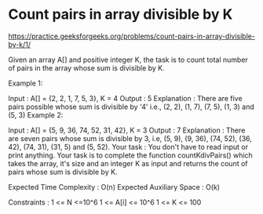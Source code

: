 # Count pairs in array divisible by K


https://practice.geeksforgeeks.org/problems/count-pairs-in-array-divisible-by-k/1/


Given an array A[] and positive integer K, the task is to count total number of pairs in the array whose sum is divisible by K.

Example 1:

Input : 
A[] = {2, 2, 1, 7, 5, 3}, K = 4
Output : 5
Explanation : 
There are five pairs possible whose sum
is divisible by '4' i.e., (2, 2), 
(1, 7), (7, 5), (1, 3) and (5, 3)
Example 2:

Input : 
A[] = {5, 9, 36, 74, 52, 31, 42}, K = 3
Output : 7 
Explanation : 
There are seven pairs whose sum is divisible by 3, 
i.e, (5, 9), (9, 36), (74, 52), (36, 42), (74, 31), 
(31, 5) and (5, 52).
Your task :
You don't have to read input or print anything. Your task is to complete the function countKdivPairs() which takes the array, it's size and an integer K as input and returns the count of pairs whose sum is divisible by K.
 
Expected Time Complexity : O(n)
Expected Auxiliary Space : O(k)
 
Constraints :
1 <= N <=10^6
1 <= A[i] <= 10^6
1 <= K <= 100
